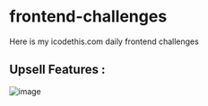 # frontend-challenges
Here is my icodethis.com daily frontend challenges


## Upsell Features : 
![image](https://github.com/astopaal/frontend-challenges/assets/85809119/c173951d-0bab-4530-8fdb-4c75dc86df21)

